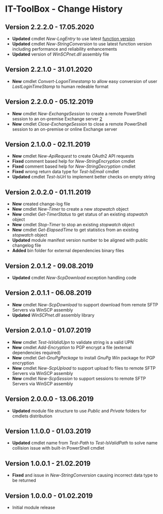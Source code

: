 # IT-ToolBox - Change History

## Version 2.2.2.0 - 17.05.2020

- **Updated** cmdlet *New-LogEntry* to use latest [function version](https://github.com/PsCustomObject/New-LogEntry)
- **Updated** cmdlet *New-StringConversion* to use latest function version including performance and reliability enhancements
- **Updated** version of *WinSCPnet.dll* assembly file

## Version 2.2.1.0 - 31.01.2020

- **New** cmdlet *Convert-LogonTimestamp* to allow easy conversion of user *LastLoginTimeStamp* to human redeable format

## Version 2.2.0.0 - 05.12.2019

- **New** cmdlet *New-ExchangeSession* to create a remote PowerShell session to an on-premise Exchange server [2](https://github.com/PsCustomObject/IT-ToolBox/issues/2)
- **New** cmdlet *Close-ExchangeSession* to close a remote PowerShell session to an on-premise or online Exchange server

## Version 2.1.0.0 - 02.11.2019

- **New** cmdlet *New-ApiRequest* to create OAuth2 API requests
- **Fixed** comment based help for *New-StringEncryption* cmdlet
- **Fixed** comment based help for *New-StringDecryption* cmdlet
- **Fixed** wrong return data type for *Test-IsEmail* cmdlet
- **Updated** cmdlet *Test-IsUrl* to implement better checks on empty string

## Version 2.0.2.0 - 01.11.2019

- **New** created change-log file
- **New** cmdlet *New-Timer* to create a new *stopwatch* object
- **New** cmdlet *Get-TimerStatus* to get status of an existing *stopwatch* object
- **New** cmdlet *Stop-Timer* to stop an existing *stopwatch* object
- **New** cmdlet *Get-ElapsedTime* to get statistics from an existing *stopwatch* object
- **Updated** module manifest version number to be aligned with public changelog file
- **Added** bin folder for external dependencies binary files

## Version 2.0.1.2 - 09.08.2019

- **Updated** cmdlet *New-ScpDownload* exception handling code

## Version 2.0.1.1 - 06.08.2019

- **New** cmdlet *New-ScpDownload* to support download from remote SFTP Servers via WinSCP assembly
- **Updated** *WinSCPnet.dll* assembly library

## Version 2.0.1.0 - 01.07.2019

- **New** cmdlet *Test-IsValidUpn* to validate string is a valid UPN
- **New** cmdlet *Add-Encryption* to PGP encrypt a file (external dependencies required)
- **New** cmdlet *Get-GnuPgPackage* to install *GnuPg Win* package for PGP encryption
- **New** cmdlet *New-ScpUpload* to support upload fo files to remote SFTP Servers via WinSCP assembly
- **New** cmdlet *New-ScpSession* to support sessions to remote SFTP Servers via WinSCP assembly 

## Version 2.0.0.0 - 13.06.2019

- **Updated** module file structure to use *Public* and *Private* folders for cmdlets distribution

## Version 1.1.0.0 - 01.03.2019

- **Updated** cmdlet name from *Test-Path* to *Test-IsValidPath* to solve name collision issue with built-in PowerShell cmdlet

## Version 1.0.0.1 - 21.02.2019

- **Fixed** and issue in *New-StringConversion* causing incorrect data type to be returned

## Version 1.0.0.0 - 01.02.2019

- Initial module release
